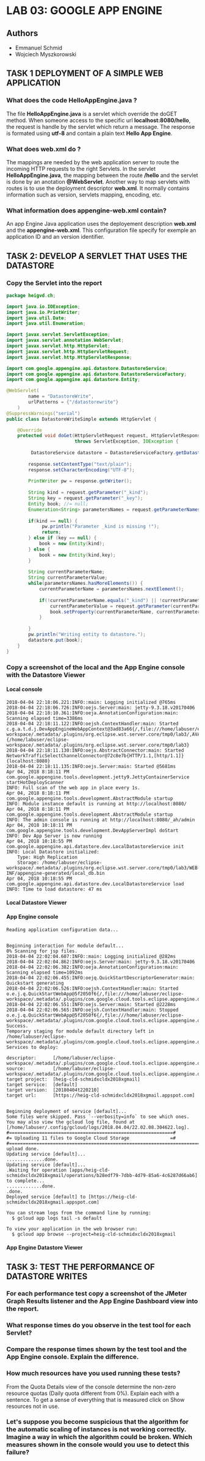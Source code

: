 # LAB 03: GOOGLE APP ENGINE
## Authors
 * Emmanuel Schmid
 * Wojciech Myszkorowski

## TASK 1 DEPLOYMENT OF A SIMPLE WEB APPLICATION

### What does the code HelloAppEngine.java ?
The file **HelloAppEngine.java** is a servlet which override the doGET method.
When someone access to the specific url **localhost:8080/hello**, the request is handle by the servlet which return a message.
The response is formated using **utf-8** and contain a plain text **Hello App Engine**.

### What does web.xml do ?
The mappings are needed by the web application server to route the incoming HTTP requests to the right Servlets.
In the servlet **HelloAppEngine.java**, the mapping between the route **/hello** and the servlet is done by an anotation **@WebServlet**.
Another way to map servlets with routes is to use the deployment descriptor **web.xml**. It normally contains information such as version, servlets mapping, encoding, etc.

### What information does appengine-web.xml contain?
An app Engine Java application uses the deployement description **web.xml** and the **appengine-web.xml**. This configuration file specify for exemple an application ID and an version identifier.

## TASK 2: DEVELOP A SERVLET THAT USES THE DATASTORE

### Copy the Servlet into the report
```java
package heigvd.ch;

import java.io.IOException;
import java.io.PrintWriter;
import java.util.Date;
import java.util.Enumeration;

import javax.servlet.ServletException;
import javax.servlet.annotation.WebServlet;
import javax.servlet.http.HttpServlet;
import javax.servlet.http.HttpServletRequest;
import javax.servlet.http.HttpServletResponse;

import com.google.appengine.api.datastore.DatastoreService;
import com.google.appengine.api.datastore.DatastoreServiceFactory;
import com.google.appengine.api.datastore.Entity;

@WebServlet(
	    name = "DatastoreWrite",
	    urlPatterns = {"/datastorewrite"}
	)
@SuppressWarnings("serial")
public class DatastoreWriteSimple extends HttpServlet {

    @Override
    protected void doGet(HttpServletRequest request, HttpServletResponse response)
                         throws ServletException, IOException {
		
    	 DatastoreService datastore = DatastoreServiceFactory.getDatastoreService();
    	 
        response.setContentType("text/plain");
        response.setCharacterEncoding("UTF-8");
        
        PrintWriter pw = response.getWriter();
        
        String kind = request.getParameter("_kind");
        String key = request.getParameter("_key");
        Entity book; //= null;
        Enumeration<String> parametersNames = request.getParameterNames();
        
        if(kind == null) {
        	 pw.println("Parameter _kind is missing !");
        	 return;
        } else if (key == null) {
        	book = new Entity(kind);
        } else {
        	book = new Entity(kind,key);
        }
                
        String currentParameterName;
        String currentParameterValue;
        while(parametersNames.hasMoreElements()) {
        	currentParameterName = parametersNames.nextElement();
        	
        	if(!currentParameterName.equals("_kind") || !currentParameterName.equals("_key")) {
            	currentParameterValue = request.getParameter(currentParameterName);
            	book.setProperty(currentParameterName, currentParameterValue);
        	}
               	
        }
		pw.println("Writing entity to datastore.");
		datastore.put(book);
    }
}
```

### Copy a screenshot of the local and the App Engine console with the Datastore Viewer
#### Local console
```
2018-04-04 22:18:06.221:INFO::main: Logging initialized @765ms
2018-04-04 22:18:06.726:INFO:oejs.Server:main: jetty-9.3.18.v20170406
2018-04-04 22:18:10.361:INFO:oeja.AnnotationConfiguration:main: Scanning elapsed time=3386ms
2018-04-04 22:18:11.122:INFO:oejsh.ContextHandler:main: Started c.g.a.t.d.j.DevAppEngineWebAppContext@3ad83a66{/,file:///home/labuser/eclipse-workspace/.metadata/.plugins/org.eclipse.wst.server.core/tmp0/lab3/,AVAILABLE}{/home/labuser/eclipse-workspace/.metadata/.plugins/org.eclipse.wst.server.core/tmp0/lab3}
2018-04-04 22:18:11.130:INFO:oejs.AbstractConnector:main: Started NetworkTrafficSelectChannelConnector@72c8e7b{HTTP/1.1,[http/1.1]}{localhost:8080}
2018-04-04 22:18:11.135:INFO:oejs.Server:main: Started @5681ms
Apr 04, 2018 8:18:11 PM com.google.appengine.tools.development.jetty9.JettyContainerService startHotDeployScanner
INFO: Full scan of the web app in place every 1s.
Apr 04, 2018 8:18:11 PM com.google.appengine.tools.development.AbstractModule startup
INFO: Module instance default is running at http://localhost:8080/
Apr 04, 2018 8:18:11 PM com.google.appengine.tools.development.AbstractModule startup
INFO: The admin console is running at http://localhost:8080/_ah/admin
Apr 04, 2018 10:18:11 PM com.google.appengine.tools.development.DevAppServerImpl doStart
INFO: Dev App Server is now running
Apr 04, 2018 10:18:55 PM com.google.appengine.api.datastore.dev.LocalDatastoreService init
INFO: Local Datastore initialized: 
	Type: High Replication
	Storage: /home/labuser/eclipse-workspace/.metadata/.plugins/org.eclipse.wst.server.core/tmp0/lab3/WEB-INF/appengine-generated/local_db.bin
Apr 04, 2018 10:18:55 PM com.google.appengine.api.datastore.dev.LocalDatastoreService load
INFO: Time to load datastore: 47 ms
```

#### Local Datastore Viewer


#### App Engine console
```
Reading application configuration data...


Beginning interaction for module default...
0% Scanning for jsp files.
2018-04-04 22:02:04.607:INFO::main: Logging initialized @282ms
2018-04-04 22:02:04.862:INFO:oejs.Server:main: jetty-9.3.18.v20170406
2018-04-04 22:02:06.382:INFO:oeja.AnnotationConfiguration:main: Scanning elapsed time=1092ms
2018-04-04 22:02:06.455:INFO:oejq.QuickStartDescriptorGenerator:main: Quickstart generating
2018-04-04 22:02:06.526:INFO:oejsh.ContextHandler:main: Started o.e.j.q.QuickStartWebApp@5f2050f6{/,file:///home/labuser/eclipse-workspace/.metadata/.plugins/com.google.cloud.tools.eclipse.appengine.deploy/tmp/1522872122639/staging/,AVAILABLE}
2018-04-04 22:02:06.551:INFO:oejs.Server:main: Started @2228ms
2018-04-04 22:02:06.565:INFO:oejsh.ContextHandler:main: Stopped o.e.j.q.QuickStartWebApp@5f2050f6{/,file:///home/labuser/eclipse-workspace/.metadata/.plugins/com.google.cloud.tools.eclipse.appengine.deploy/tmp/1522872122639/staging/,UNAVAILABLE}
Success.
Temporary staging for module default directory left in /home/labuser/eclipse-workspace/.metadata/.plugins/com.google.cloud.tools.eclipse.appengine.deploy/tmp/1522872122639/staging
Services to deploy:

descriptor:      [/home/labuser/eclipse-workspace/.metadata/.plugins/com.google.cloud.tools.eclipse.appengine.deploy/tmp/1522872122639/staging/app.yaml]
source:          [/home/labuser/eclipse-workspace/.metadata/.plugins/com.google.cloud.tools.eclipse.appengine.deploy/tmp/1522872122639/staging]
target project:  [heig-cld-schmidxcldx2018xgmail]
target service:  [default]
target version:  [20180404t220210]
target url:      [https://heig-cld-schmidxcldx2018xgmail.appspot.com]


Beginning deployment of service [default]...
Some files were skipped. Pass `--verbosity=info` to see which ones.
You may also view the gcloud log file, found at
[/home/labuser/.config/gcloud/logs/2018.04.04/22.02.08.304622.log].
#============================================================#
#= Uploading 11 files to Google Cloud Storage               =#
#=============================================================================================================================================================File upload done.
Updating service [default]...
..............done.
Updating service [default]...
.Waiting for operation [apps/heig-cld-schmidxcldx2018xgmail/operations/b28edf79-7dbb-4d79-85a6-4c6287d66ab6] to complete...
.............done.
.done.
Deployed service [default] to [https://heig-cld-schmidxcldx2018xgmail.appspot.com]

You can stream logs from the command line by running:
  $ gcloud app logs tail -s default

To view your application in the web browser run:
  $ gcloud app browse --project=heig-cld-schmidxcldx2018xgmail

```

#### App Engine Datastore Viewer


## TASK 3: TEST THE PERFORMANCE OF DATASTORE WRITES

### For each performance test copy a screenshot of the JMeter Graph Results listener and the App Engine Dashboard view into the report.

### What response times do you observe in the test tool for each Servlet?

### Compare the response times shown by the test tool and the App Engine console. Explain the difference.

### How much resources have you used running these tests?
From the Quota Details view of the console determine the non-zero resource quotas (Daily quota different from 0%). Explain each with a sentence. To get a sense of everything that is measured click on Show resources not in use.

### Let's suppose you become suspicious that the algorithm for the automatic scaling of instances is not working correctly. Imagine a way in which the algorithm could be broken. Which measures shown in the console would you use to detect this failure?
